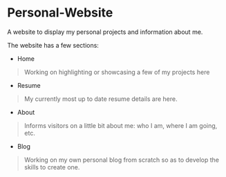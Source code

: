 # Personal-Website

A website to display my personal projects and information about me.

The website has a few sections:

* Home
> Working on highlighting or showcasing a few of my projects here    
* Resume
> My currently most up to date resume details are here.    
* About
> Informs visitors on a little bit about me: who I am, where I am going, etc.   
* Blog
>Working on my own personal blog from scratch so as to develop the skills to create one.
